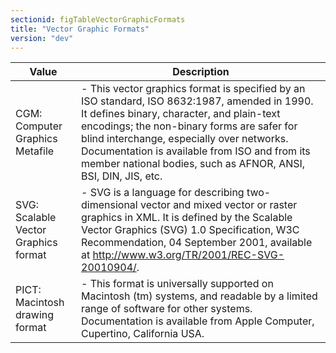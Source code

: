 ```yaml
---
sectionid: figTableVectorGraphicFormats
title: "Vector Graphic Formats"
version: "dev"
---
```


<table class="table table-striped">
   <thead>
      <tr>
         <th>Value</th>
         <th>Description</th>
      </tr>
   </thead>
   <tbody>
      <tr>
         <td>CGM: Computer Graphics Metafile</td>
         <td> - This vector graphics format is specified by an ISO standard, ISO 8632:1987,
            amended in 1990. It defines binary, character, and plain-text encodings; the non-binary
            forms are safer for blind interchange, especially over networks. Documentation is
            available from ISO and from its member national bodies, such as AFNOR, ANSI, BSI,
            DIN,
            JIS, etc.
         </td>
      </tr>
      <tr>
         <td>SVG: Scalable Vector Graphics format</td>
         <td> - SVG is a language for describing two-dimensional vector and mixed vector or
            raster graphics in XML. It is defined by the Scalable Vector Graphics (SVG) 1.0
            Specification, W3C Recommendation, 04 September 2001, available at <a class="link_ref" href="http://www.w3.org/TR/2001/REC-SVG-20010904/">http://www.w3.org/TR/2001/REC-SVG-20010904/</a>.
         </td>
      </tr>
      <tr>
         <td>PICT: Macintosh drawing format</td>
         <td> - This format is universally supported on Macintosh (tm) systems, and readable by
            a
            limited range of software for other systems. Documentation is available from Apple
            Computer, Cupertino, California USA.
         </td>
      </tr>
   </tbody>
</table>